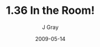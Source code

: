 ---
title: '1.36 In the Room!'
alt: 'Mysteries of the Arcana'
date: '2009-05-14'
author: 'J Gray'
artist: 'Keira'
chapter: '1 More Heavens and Earths'
filler: false
---